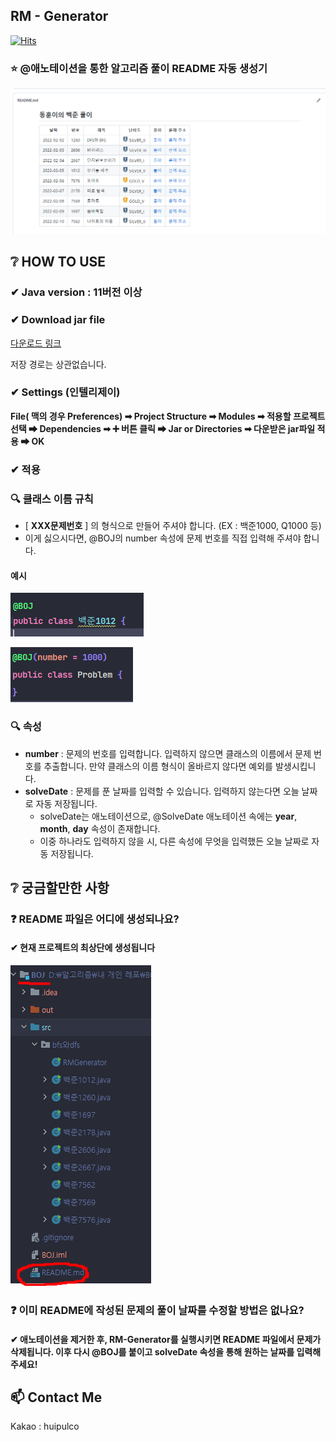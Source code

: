 ## RM - Generator

[![Hits](https://hits.seeyoufarm.com/api/count/incr/badge.svg?url=https%3A%2F%2Fgithub.com%2FShinDongHun1%2FRM-Generator%2Ftree%2Fmain&count_bg=%2379C83D&title_bg=%23555555&icon=&icon_color=%23E7E7E7&title=hits&edge_flat=false)](https://hits.seeyoufarm.com)





### ⭐ @애노테이션을 통한 알고리즘 풀이 README 자동 생성기



![image-20220206225110452](https://github.com/ShinDongHun1/RM-Generator/blob/main/image/img.png)









## ❔ HOW TO USE



### ✔ Java version :  11버전 이상





### ✔ Download jar file

[다운로드 링크](https://github.com/ShinDongHun1/RM-Generator/blob/main/ReadMeGenerator-1.0.jar)

저장 경로는 상관없습니다.





### ✔ Settings (인텔리제이)

**File( 맥의 경우 Preferences) ➡ Project Structure ➡ Modules ➡ 적용할 프로젝트 선택 ➡ Dependencies ➡ ➕ 버튼 클릭 ➡ Jar or Directories ➡ 다운받은 jar파일 적용 ➡ OK**





### ✔ 적용



### 🔍 클래스 이름 규칙

- [ **XXX문제번호** ] 의 형식으로 만들어 주셔야 합니다. (EX : 백준1000, Q1000 등)
- 이게 싫으시다면, @BOJ의 number 속성에 문제 번호를 직접 입력해 주셔야 합니다.



#### 예시

![image-20220206225110452](https://github.com/ShinDongHun1/RM-Generator/blob/main/image/img_1.png)



![image-20220206225110452](https://github.com/ShinDongHun1/RM-Generator/blob/main/image/img_2.png)





### 🔍 속성

- **number** : 문제의 번호를 입력합니다. 입력하지 않으면 클래스의 이름에서 문제 번호를 추출합니다. 만약 클래스의 이름 형식이 올바르지 않다면 예외를 발생시킵니다.
- **solveDate** : 문제를 푼 날짜를 입력할 수 있습니다. 입력하지 않는다면 오늘 날짜로 자동 저장됩니다. 
  - solveDate는 애노테이션으로, @SolveDate 애노테이션 속에는 **year**, **month**, **day** 속성이 존재합니다.
  - 이중 하나라도 입력하지 않을 시, 다른 속성에 무엇을 입력했든 오늘 날짜로 자동 저장됩니다.











## ❔ 궁금할만한 사항



### ❓ README 파일은 어디에 생성되나요?

####     ✔ 현재 프로젝트의 최상단에 생성됩니다

![image-20220206225110452](https://github.com/ShinDongHun1/RM-Generator/blob/main/image/img_3.png)





### ❓ 이미 README에 작성된 문제의 풀이 날짜를 수정할 방법은 없나요?

####    ✔ 애노테이션을 제거한 후, RM-Generator를 실행시키면 README 파일에서 문제가 삭제됩니다. 이후 다시 @BOJ를 붙이고 solveDate 속성을 통해 원하는 날짜를 입력해주세요!







## 📫 Contact Me



Kakao : huipulco



